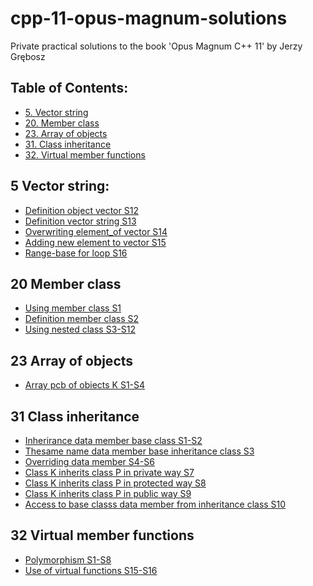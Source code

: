 # cpp-11-opus-magnum-solutions
Private practical solutions to the book 'Opus Magnum C++ 11' by Jerzy Grębosz

## Table of Contents:

- [5. Vector string](#5-Vector-string)
- [20. Member class](#20-Member-class)
- [23. Array of objects](#23-Array-of-objects)
- [31. Class inheritance](#31-Class-inheritance)
- [32. Virtual member functions](#32-Virtual-member-functions)

## 5 Vector string:

- [Definition object vector S12]()
- [Definition vector string S13]()
- [Overwriting element_of vector S14]()
- [Adding new element to vector S15]()
- [Range-base for loop S16]()

## 20 Member class

 - [Using member class S1]()
 - [Definition member class S2]()
 - [Using nested class S3-S12]()

## 23 Array of objects

- [Array pcb of obiects K S1-S4]()

## 31 Class inheritance

- [Inherirance data member base class S1-S2]()
- [Thesame name data member base inheritance class S3]()
- [Overriding data member S4-S6]()
- [Class K inherits class P in private way S7]()
- [Class K inherits class P in protected way S8]()
- [Class K inherits class P in public way S9]()
- [Access to base classs data member from inheritance class S10]()

## 32 Virtual member functions

- [Polymorphism S1-S8]()
- [Use of virtual functions S15-S16]()